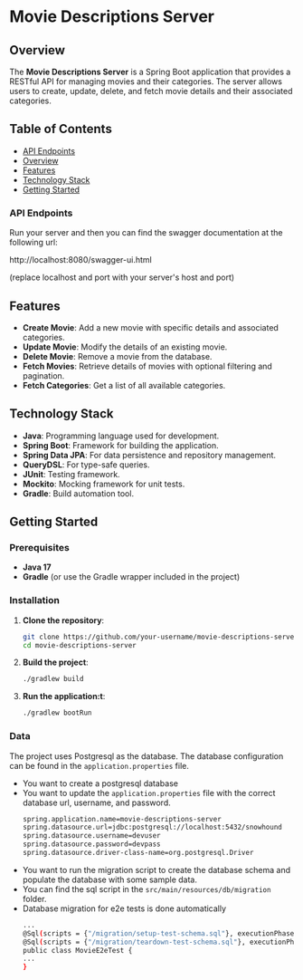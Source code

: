 # Movie Descriptions Server

## Overview

The **Movie Descriptions Server** is a Spring Boot application that provides a RESTful API for managing movies and their categories. The server allows users to create, update, delete, and fetch movie details and their associated categories.

## Table of Contents

- [API Endpoints](#api-endpoints)
- [Overview](#overview)
- [Features](#features)
- [Technology Stack](#technology-stack)
- [Getting Started](#getting-started)


### API Endpoints
Run your server and then you can find the swagger documentation at the following url:

http://localhost:8080/swagger-ui.html 

(replace localhost and port with your server's host and port)


## Features

- **Create Movie**: Add a new movie with specific details and associated categories.
- **Update Movie**: Modify the details of an existing movie.
- **Delete Movie**: Remove a movie from the database.
- **Fetch Movies**: Retrieve details of movies with optional filtering and pagination.
- **Fetch Categories**: Get a list of all available categories.

## Technology Stack

- **Java**: Programming language used for development.
- **Spring Boot**: Framework for building the application.
- **Spring Data JPA**: For data persistence and repository management.
- **QueryDSL**: For type-safe queries.
- **JUnit**: Testing framework.
- **Mockito**: Mocking framework for unit tests.
- **Gradle**: Build automation tool.

## Getting Started

### Prerequisites

- **Java 17**
- **Gradle** (or use the Gradle wrapper included in the project)

### Installation

1. **Clone the repository**:
   ```sh
   git clone https://github.com/your-username/movie-descriptions-server.git
   cd movie-descriptions-server
2. **Build the project**:
   ```sh
   ./gradlew build
3. **Run the application:t**:
   ```sh
   ./gradlew bootRun
   
### Data
The project uses Postgresql as the database. 
The database configuration can be found in the `application.properties` file.
- You want to create a postgresql database
- You want to update the `application.properties` file with the correct database url, username, and password.
  ```sh
  spring.application.name=movie-descriptions-server
  spring.datasource.url=jdbc:postgresql://localhost:5432/snowhound
  spring.datasource.username=devuser
  spring.datasource.password=devpass
  spring.datasource.driver-class-name=org.postgresql.Driver
  ```
- You want to run the migration script to create the database schema and populate the database with some sample data.
- You can find the sql script in the `src/main/resources/db/migration` folder.
- Database migration for e2e tests is done automatically
  ```sh
  ...
  @Sql(scripts = {"/migration/setup-test-schema.sql"}, executionPhase = Sql.ExecutionPhase.BEFORE_TEST_METHOD)
  @Sql(scripts = {"/migration/teardown-test-schema.sql"}, executionPhase = Sql.ExecutionPhase.AFTER_TEST_METHOD)
  public class MovieE2eTest {
  ...
  }
  ```

